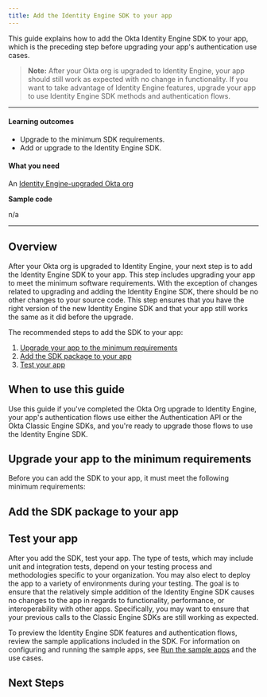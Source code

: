 ```yaml
---
title: Add the Identity Engine SDK to your app
---
```


<ApiLifecycle access="ie" />

This guide explains how to add the Okta Identity Engine SDK to your app, which is the preceding step before upgrading your app's authentication use cases.

> **Note:** After your Okta org is upgraded to Identity Engine, your app should still work as expected with no change in functionality. If you want to take advantage of Identity Engine features, upgrade your app to use Identity Engine SDK methods and authentication flows.

<!-- TODO:  link "upgrading your app's authentication use cases" to the landing page for the mapping guides -->

<!-- Nutrition facts bullets -->

---

#### Learning outcomes

* Upgrade to the minimum SDK requirements.
* Add or upgrade to the Identity Engine SDK.

#### What you need

An [Identity Engine-upgraded Okta org](/docs/guides/oie-upgrade-overview/)

**Sample code**

n/a

---

## Overview

After your Okta org is upgraded to Identity Engine, your next step is to add the Identity Engine SDK to your app. This step includes upgrading your app to meet the minimum software requirements. With the exception of changes related to upgrading and adding the Identity Engine SDK, there should be no other changes to your source code. This step ensures that you have the right version of the new Identity Engine SDK and that your app still works the same as it did before the upgrade.

The recommended steps to add the SDK to your app:

1. [Upgrade your app to the minimum requirements](#upgrade-your-app-to-the-minimum-requirements)
1. [Add the SDK package to your app](#add-the-sdk-package-to-your-app)
1. [Test your app](#test-your-app)

## When to use this guide

Use this guide if you've completed the Okta Org upgrade to Identity Engine, your app's authentication flows use either the Authentication API or the Okta Classic Engine SDKs, and you're ready to upgrade those flows to use the Identity Engine SDK.

<StackSnippet snippet="sdksforauthflows" />

## Upgrade your app to the minimum requirements

Before you can add the SDK to your app, it must meet the following minimum requirements:

<StackSnippet snippet="minimumrequirements" />

## Add the SDK package to your app

<StackSnippet snippet="addsdk" />

## Test your app

After you add the SDK, test your app. The type of tests, which may include unit and integration tests, depend on your testing process and methodologies specific to your organization. You may also elect to deploy the app to a variety of environments during your testing. The goal is to ensure that the relatively simple addition of the Identity Engine SDK causes no changes to the app in regards to functionality, performance, or interoperability with other apps. Specifically, you may want to ensure that your previous calls to the Classic Engine SDKs are still working as expected.

To preview the Identity Engine SDK features and authentication flows, review the sample applications included in the SDK. For information on configuring and running the sample apps, see [Run the sample apps](/docs/guides/oie-embedded-common-run-samples/-/main/#run-the-embedded-sdk-sample-app) and the use cases.

## Next Steps

<StackSnippet snippet="langspecificmapguide" inline />
